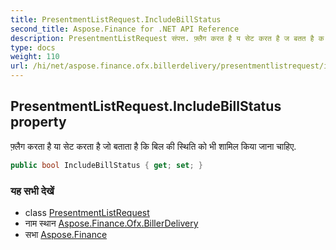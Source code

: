 ```yaml
---
title: PresentmentListRequest.IncludeBillStatus
second_title: Aspose.Finance for .NET API Reference
description: PresentmentListRequest संपत्त. फ़्लैग करत है य सेट करत है ज बतत है क बल क स्थत क भ शमल कय जन चहए.
type: docs
weight: 110
url: /hi/net/aspose.finance.ofx.billerdelivery/presentmentlistrequest/includebillstatus/
---
```

## PresentmentListRequest.IncludeBillStatus property

फ़्लैग करता है या सेट करता है जो बताता है कि बिल की स्थिति को भी शामिल किया जाना चाहिए.

```csharp
public bool IncludeBillStatus { get; set; }
```

### यह सभी देखें

* class [PresentmentListRequest](../)
* नाम स्थान [Aspose.Finance.Ofx.BillerDelivery](../../presentmentlistrequest/)
* सभा [Aspose.Finance](../../../)


